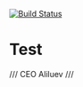 [![Build Status](https://travis-ci.org/Aliluev/Test.svg?branch=main)](https://travis-ci.org/Aliluev/Test)
# Test
/// CEO Aliluev ///
